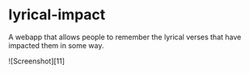 # lyrical-impact
A webapp that allows people to remember the lyrical verses that have impacted them in some way.

![Screenshot][11]

[1]: /images/screenshot.png
